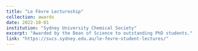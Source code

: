 ```yaml
---
title: "Le Fèvre Lectureship"
collection: awards
date: 2022-10-01
institution: "Sydney University Chemical Society"
excerpt: "Awarded by the Dean of Science to outstanding PhD students."
link: "https://sucs.sydney.edu.au/le-fevre-student-lectures/"
---
```

